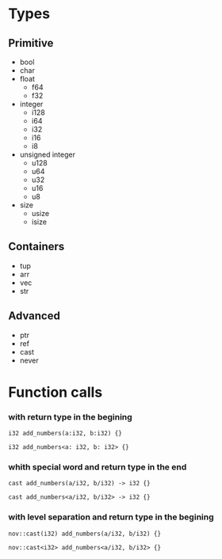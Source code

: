 # Types 
## Primitive
  - bool
  - char
  - float
    - f64 
    - f32
  - integer
    - i128
    - i64
    - i32
    - i16
    - i8
  - unsigned integer
    - u128
    - u64
    - u32
    - u16 
    - u8
  - size
    - usize
    - isize 
## Containers
  - tup
  - arr
  - vec 
  - str
## Advanced
  - ptr
  - ref
  - cast
  - never

# Function calls
### with return type in the begining 
```
i32 add_numbers(a:i32, b:i32) {}

i32 add_numbers<a: i32, b: i32> {}
```

### whith special word and return type in the end
```
cast add_numbers(a/i32, b/i32) -> i32 {}

cast add_numbers<a/i32, b/i32> -> i32 {}
```

### with level separation and return type in the begining
```
nov::cast(i32) add_numbers(a/i32, b/i32) {}

nov::cast<i32> add_numbers<a/i32, b/i32> {}
```

